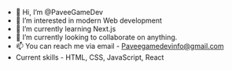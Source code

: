 - 👋 Hi, I’m @PaveeGameDev
- 👀 I’m interested in modern Web development
- 🌱 I’m currently learning Next.js
- 💞️ I’m currently looking to collaborate on anything.
- 📫 You can reach me via email - Paveegamedevinfo@gmail.com
- Current skills - HTML, CSS, JavaScript, React

<!---
PaveeGameDev/PaveeGameDev is a ✨ special ✨ repository because its `README.md` (this file) appears on your GitHub profile.
You can click the Preview link to take a look at your changes.
--->
